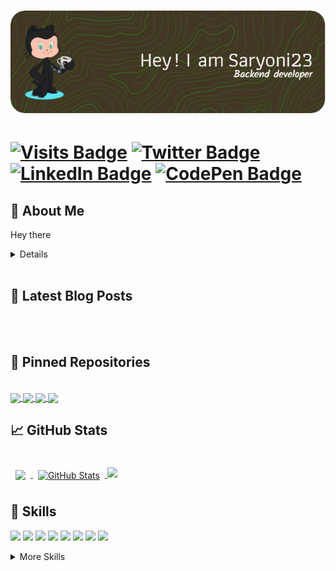 [![saryoni23's GitHub Banner](./assets/githubheaderimg.png)](https://github.com/saryoni23)
===

[![Visits Badge](https://badges.pufler.dev/visits/saryoni23/saryoni23)](https://github.com/saryoni23)
[![Twitter Badge](https://img.shields.io/badge/Twitter-Profile-informational?style=flat&logo=twitter&logoColor=white&color=1CA2F1)](https://twitter.com/ISaryoni)
[![LinkedIn Badge](https://img.shields.io/badge/LinkedIn-Profile-informational?style=flat&logo=linkedin&logoColor=white&color=0D76A8)](https://www.linkedin.com/in/indra-saryoni-simanjuntak/)
[![CodePen Badge](https://img.shields.io/badge/CodePen-Profile-informational?style=flat&logo=codepen&logoColor=white&color=0D76A8)](https://codepen.io/saryoni23)
===

## 👋 About Me

Hey there

<details>
<summa ry>About Me</summa>
<br>
Hello Everyone... Introduce my name is Indra Saryoni Simanjuntak. I am a Backend Developer from Medan city. Currently, I am a full-stack Backend developer and focus on PHP, especially on the Codeigniter framework. Currently, I still like coding and consider coding part of my hobby. And on the sidelines of busy coding, I always learn about new things such as learning new frameworks or anything that will work later to develop the applications that I make, And this is a small part of me. If you are interested or want to ask about me then contact me via the form below

Want to know more about me? [Check out my portfolio.](https://saryoni23.github.io/)
</details>
<br>

## 📝 Latest Blog Posts

<br>

<!-- BLOG-POST-LIST:START -->
<!-- BLOG-POST-LIST:END -->
<br>

## 📌 Pinned Repositories

<br>

<a href="https://github.com/saryoni23/AdndroidRecognizeText">
  <img align="center" style="margin:0.5rem with:500" src="https://github-readme-stats.vercel.app/api/pin/?username=saryoni23&repo=AdndroidRecognizeText&title_color=ffffff&text_color=c9cacc&icon_color=4AB197&bg_color=1A2B34" />
</a>

<a href="https://github.com/saryoni23/aplikasi-pendaftaran-bimbingan-belajar-berbasis-web-menggunakan-php">
  <img align="center" style="margin:0.5rem with:500" src="https://github-readme-stats.vercel.app/api/pin/?username=saryoni23&repo=aplikasi-pendaftaran-bimbingan-belajar-berbasis-web-menggunakan-php&title_color=ffffff&text_color=c9cacc&icon_color=4AB197&bg_color=1A2B34" />
</a>

<a href="https://github.com/saryoni23/bacend-aplikasi-safety-panli-php-api-php_sederhana">
  <img align="center" style="margin:0.5rem with:500" src="https://github-readme-stats.vercel.app/api/pin/?username=saryoni23&repo=bacend-aplikasi-safety-panli-php-api-php_sederhana&title_color=ffffff&text_color=c9cacc&icon_color=4AB197&bg_color=1A2B34" />
</a>

<a href="https://github.com/saryoni23/aplikasi-rental-motor-berbasis-web-menggunakan-framework-ci">
  <img align="center" style="margin:0.5rem with:500" src="https://github-readme-stats.vercel.app/api/pin/?username=saryoni23&repo=aplikasi-rental-motor-berbasis-web-menggunakan-framework-ci&title_color=ffffff&text_color=c9cacc&icon_color=4AB197&bg_color=1A2B34" />
</a>

<br>

## &#x1f4c8; GitHub Stats

<br>

<a href="https://github.com/saryoni23">
  <img align="center" style="margin:0.5rem" src="https://github-readme-stats.vercel.app/api/top-langs/?username=saryoni23&hide=html,css&title_color=ffffff&text_color=c9cacc&icon_color=4AB197&bg_color=1A2B34" />
</a>

<a href="https://github.com/saryoni23">
  <img align="center" style="margin:0.5rem" src="https://github-readme-stats.vercel.app/api?username=saryoni23&show_icons=true&hide=stars,issues,contribs&line_height=27&count_private=true&title_color=ffffff&text_color=c9cacc&icon_color=4AB097&bg_color=1A2B34" alt="GitHub Stats" />
</a>

<a href="https://profile.codersrank.io/user/saryoni23/" rel="nofollow">
  <img src="https://cr-skills-chart-widget.azurewebsites.net/api/api?username=saryoni23" data-canonical-src="https://cr-skills-chart-widget.azurewebsites.net/api/api?username=saryoni23" style="width: 50%;">
</a>


<br>


## 💼 Skills
![](https://img.shields.io/badge/Code-PHP-informational?style=flat&logo=PHP&logoColor=white&color=4AB197)
![](https://img.shields.io/badge/Code-Ionic-informational?style=flat&logo=ionic&logoColor=white&color=4AB197)
![](https://img.shields.io/badge/Code-React-informational?style=flat&logo=react&logoColor=white&color=4AB197)
![](https://img.shields.io/badge/Code-JavaScript-informational?style=flat&logo=JavaScript&logoColor=white&color=4AB197)
![](https://img.shields.io/badge/Code-TypeScript-informational?style=flat&logo=TypeScript&logoColor=white&color=4AB197)
![](https://img.shields.io/badge/Code-Java-informational?style=flat&logo=Java&logoColor=white&color=4AB197)
![](https://img.shields.io/badge/Code-MongoDB-informational?style=flat&logo=MongoDB&logoColor=white&color=4AB197)
![](https://img.shields.io/badge/Code-MySQL-informational?style=flat&logo=MySQL&logoColor=white&color=4AB197)

<details>
<summary>More Skills</summary>

![](https://img.shields.io/badge/Style-CSS-informational?style=flat&logo=css3&logoColor=white&color=4AB197)
![](https://img.shields.io/badge/Style-Tailwind-informational?style=flat&logo=Tailwind-CSS&logoColor=white&color=4AB197)
![](https://img.shields.io/badge/Style-Sass-informational?style=flat&logo=Sass&logoColor=white&color=4AB197)
![](https://img.shields.io/badge/Style-Stylus-informational?style=flat&logo=Stylus&logoColor=white&color=4AB197)
![](https://img.shields.io/badge/Tools-Actions-informational?style=flat&logo=github-actions&logoColor=white&color=4AB197)
![](https://img.shields.io/badge/Tools-NPM-informational?style=flat&logo=npm&logoColor=white&color=4AB197)
![](https://img.shields.io/badge/Tools-Postman-informational?style=flat&logo=Postman&logoColor=white&color=4AB197)
![](https://img.shields.io/badge/Tools-Photoshop-informational?style=flat&logo=Adobe-Photoshop&logoColor=white&color=4AB197)
![](https://img.shields.io/badge/Tools-Illustrator-informational?style=flat&logo=Adobe-Illustrator&logoColor=white&color=4AB197)
![](https://img.shields.io/badge/Tools-AdobeXD-informational?style=flat&logo=Adobe-XD&logoColor=white&color=4AB197)
![](https://img.shields.io/badge/Tools-GitHub-informational?style=flat&logo=GitHub&logoColor=white&color=4AB197)
![](https://img.shields.io/badge/Tools-GitLab-informational?style=flat&logo=GitLab&logoColor=white&color=4AB197)
![](https://img.shields.io/badge/Tools-Bitbucket-informational?style=flat&logo=Bitbucket&logoColor=white&color=4AB197)
![](https://img.shields.io/badge/Tools-Jira-informational?style=flat&logo=Jira-Software&logoColor=white&color=4AB197)
![](https://img.shields.io/badge/Tools-Clubhouse-informational?style=flat&logo=Clubhouse&logoColor=white&color=4AB197)

</details>

<br>
